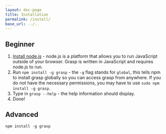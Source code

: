 ```yaml
---
layout: doc-page
title: Installation
permalink: /install/
base_url: ../..
---
```


## Beginner

1. [Install node.js](http://nodejs.org/download/) - node.js is a platform that allows you to run JavaScript outside of your browser. Grasp is written in JavaScript and requires node.js to run.
1. Run `npm install -g grasp` - the `-g` flag stands for `global`, this tells npm to install grasp globally so you can access grasp from anywhere. If you do not have the necessary permissions, you may have to use `sudo npm install -g grasp`.
1. Type in `grasp --help` - the help information should display.
1. Done!

## Advanced

    npm install -g grasp
